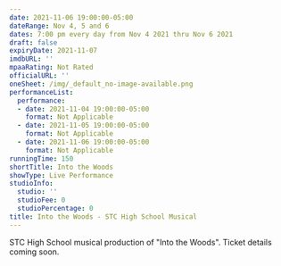 ```yaml
---
date: 2021-11-06 19:00:00-05:00
dateRange: Nov 4, 5 and 6
dates: 7:00 pm every day from Nov 4 2021 thru Nov 6 2021
draft: false
expiryDate: 2021-11-07
imdbURL: ''
mpaaRating: Not Rated
officialURL: ''
oneSheet: /img/_default_no-image-available.png
performanceList:
  performance:
  - date: 2021-11-04 19:00:00-05:00
    format: Not Applicable
  - date: 2021-11-05 19:00:00-05:00
    format: Not Applicable
  - date: 2021-11-06 19:00:00-05:00
    format: Not Applicable
runningTime: 150
shortTitle: Into the Woods
showType: Live Performance
studioInfo:
  studio: ''
  studioFee: 0
  studioPercentage: 0
title: Into the Woods - STC High School Musical
---
```


STC High School musical production of "Into the Woods".  Ticket details coming soon.